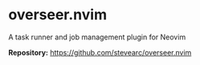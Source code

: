 # overseer.nvim

A task runner and job management plugin for Neovim

**Repository:** <https://github.com/stevearc/overseer.nvim>

